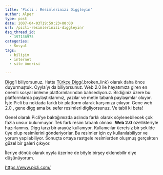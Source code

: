 ```yaml
---
title: 'Picli : Resimlerinizi Diggleyin'
author: Alper
type: post
date: 2007-04-03T19:59:23+00:00
url: /picli-resimlerinizi-diggleyin/
dsq_thread_id:
  - 197136975
categories:
  - Sosyal
tags:
  - bilişim
  - internet
  - site önerisi

---
```

[Digg][1]&#8216;i biliyorsunuz. Hatta [Türkçe Digg][2]{.broken_link} olarak daha önce duyurmuştuk. Oyyla&#8217;yı da biliyorsunuz. Web 2.0 ile hayatımıza giren en önemli sosyal imleme platformlarından bahsediyoruz. Bildiğiniz üzere bu platformlarda paylaştıklarımız, yazılar ve metin tabanlı paylaşımlar oluyor. İşte Picli bu noktada farklı bir platform olarak karşımıza çıkıyor. Gene web 2.0 , gene digg ama bu sefer resimleri digliyorsunuz. Ve tabii ki beta!

Genel olarak Picli&#8217;ye baktığımızda aslında farklı olarak söylenebilecek çok fazla unsur bulunmuyor. Tek fark resim tabanlı olması. **Web 2.0** özellikleriyle hazırlanmış. Digg tarzı bir arayüz kullanıyor. Kullanıcılar ücretsiz bir şekilde üye olup resimlerini gönderiyorlar. Bu resimler için oy kullanılabiliyor ve yorum yapılabiliyor. Sonuçta ortaya rastgele resimlerden oluşmuş gerçekten güzel bir galeri çıkıyor.

İleriye dönük olarak oyyla üzerine de böyle birşey eklenebilir diye düşünüyorum.

https://www.picli.com/

 [1]: https://digg.com/
 [2]: https://www.murekkep.org/oyyla-com-turkce-digg-227